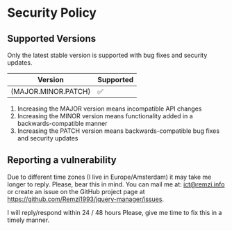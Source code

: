 # Security Policy

## Supported Versions

Only the latest stable version is supported with bug fixes and security updates.

| Version              | Supported          |
| ---------------------| ------------------ |
| (MAJOR.MINOR.PATCH)  | :white_check_mark: |

1. Increasing the MAJOR version means incompatible API changes
2. Increasing the MINOR version means functionality added in a backwards-compatible manner
3. Increasing the PATCH version means backwards-compatible bug fixes and security updates


## Reporting a vulnerability

Due to different time zones (I live in Europe/Amsterdam) it may take me longer to reply. Please, bear this in mind.
You can mail me at: ict@remzi.info or create an issue on the GitHub project page at https://github.com/Remzi1993/jquery-manager/issues.

I will reply/respond within 24 / 48 hours
Please, give me time to fix this in a timely manner.
